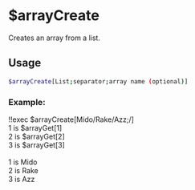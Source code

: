 # $arrayCreate
Creates an array from a list.

## Usage

```bash
$arrayCreate[List;separator;array name (optional)]
```

### Example:
<discord-messages>
          <discord-message :bot="false" role-color="#ffcc9a" author="Member">
        !!exec $arrayCreate[Mido/Rake/Azz;/]<br>1 is $arrayGet[1]<br>2 is $arrayGet[2]<br>3 is $arrayGet[3]<br><br>
          </discord-message>
          <discord-message :bot="true" role-color="#0099ff" author="Custom Command" avatar="https://media.discordapp.net/avatars/725721249652670555/781224f90c3b841ba5b40678e032f74a.webp">
        1 is Mido<br>2 is Rake<br>3 is Azz
        </discord-message>
</discord-messages>